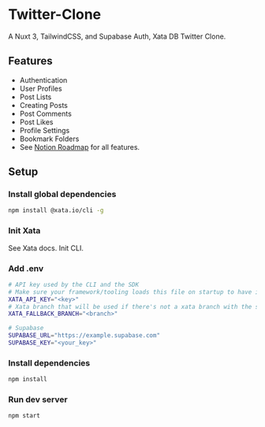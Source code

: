 # Twitter-Clone

A Nuxt 3, TailwindCSS, and Supabase Auth, Xata DB Twitter Clone.

## Features

- Authentication
- User Profiles
- Post Lists
- Creating Posts
- Post Comments
- Post Likes
- Profile Settings
- Bookmark Folders
- See [Notion Roadmap](https://madebyfabian.notion.site/Nuxt-Twitter-Roadmap-4f80eeac03584de6afeeeccc529e1ae4) for all features.

## Setup

### Install global dependencies

```bash
npm install @xata.io/cli -g
```

### Init Xata

See Xata docs. Init CLI.

### Add .env

```bash
# API key used by the CLI and the SDK
# Make sure your framework/tooling loads this file on startup to have it available for the SDK
XATA_API_KEY="<key>"
# Xata branch that will be used if there's not a xata branch with the same name as your git branch
XATA_FALLBACK_BRANCH="<branch>"

# Supabase
SUPABASE_URL="https://example.supabase.com"
SUPABASE_KEY="<your_key>"
```

### Install dependencies

```bash
npm install
```

### Run dev server

```bash
npm start
```

